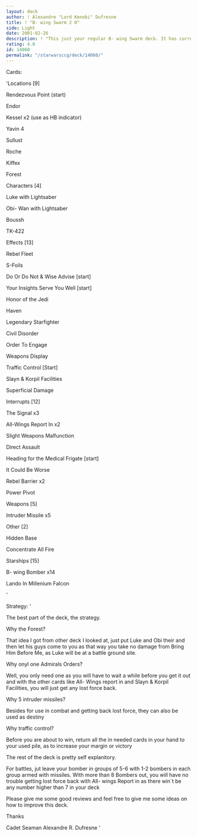 ```yaml
---
layout: deck
author: ! Alexandre "Lord Kenobi" Dufresne
title: ! "B- wing Swarm 2 0"
side: Light
date: 2001-02-26
description: ! "This just your regular B- wing Swarm deck. It has currently gone 12-0, but not all those opponents were very good, a couple of them were newbies."
rating: 4.0
id: 14060
permalink: "/starwarsccg/deck/14060/"
---
```

Cards: 

'Locations [9]


Rendezvous Point (start)

Endor 

Kessel x2 (use as HB indicator)

Yavin 4

Sullust

Roche

Kiffex  

Forest


Characters [4]


Luke with Lightsaber 

Obi- Wan with Lightsaber 

Boussh

TK-422


Effects [13]


Rebel Fleet

S-Foils

Do Or Do Not & Wise Advise [start] 

Your Insights Serve You Well [start]

Honor of the Jedi 

Haven

Legendary Starfighter

Civil Disorder

Order To Engage

Weapons Display 

Traffic Control [Start]

Slayn & Korpil Facilities 

Superficial Damage 


Interrupts [12]


The Signal x3

All-Wings Report In x2

Slight Weapons Malfunction 

Direct Assault  

Heading for the Medical Frigate [start]

It Could Be Worse

Rebel Barrier x2

Power Pivot


Weapons [5]


Intruder Missile x5 


Other [2]


Hidden Base

Concentrate All Fire


Starships [15]


B- wing Bomber x14 

Lando In Millenium Falcon

'

Strategy: '

The best part of the deck, the strategy.


Why the Forest?


That idea I got from other deck I looked at, just put Luke and Obi their and then let his guys come to you as that way you take no damage from Bring Him Before Me, as Luke will be at a battle ground site.


Why onyl one Admirals Orders? 


Well, you only need one as you will have to wait a while before you get it out and with the other cards like All- Wings report in and Slayn & Korpil Facilities, you will just get any lost force back.


Why 5 intruder missiles? 


Besides for use in combat and getting back lost force, they can also be used as destiny


Why traffic control?


Before you are about to win, return all the in needed cards in your hand to your used pile, as to increase your margin or victory


The rest of the deck is pretty self explanitory. 


For battles, jut leave your bomber in groups of 5-6 with 1-2 bombers in each group armed with missiles. With more than 8 Bombers out, you will have no trouble getting lost force back with All- wings Report in as there win`t be any number higher than 7 in your deck


Please give me some good reviews and feel free to give me some ideas on how to improve this deck. 


Thanks 


Cadet Seaman Alexandre R. Dufresne  '
